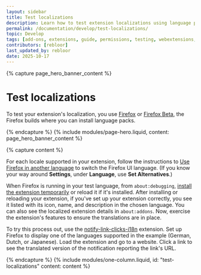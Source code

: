 ```yaml
---
layout: sidebar
title: Test localizations
description: Learn how to test extension localizations using language packs in Firefox or Firefox Beta to ensure everything displays correctly in the Firefox and extension UI.
permalink: /documentation/develop/test-localizations/
topic: Develop
tags: [add-ons, extensions, guide, permissions, testing, webextensions, localization]
contributors: [rebloor]
last_updated_by: rebloor
date: 2025-10-17
---
```


<!-- Page Hero Banner -->

{% capture page_hero_banner_content %}

# Test localizations

To test your extension's localization, you use [Firefox](https://www.firefox.com/en-US/) or [Firefox Beta](https://www.firefox.com/en-US/channel/desktop/), the Firefox builds where you can install language packs.

{% endcapture %}
{% include modules/page-hero.liquid,
    content: page_hero_banner_content
%}

<!-- Content with Table of Contents Module -->

{% capture content %}

For each locale supported in your extension, follow the instructions to [Use Firefox in another language](https://support.mozilla.org/en-US/kb/use-firefox-another-language) to switch the Firefox UI language. (If you know your way around **Settings**, under **Language**, use **Set Alternatives**.)

When Firefox is running in your test language, from `about:debugging`, [install the extension temporarily](/documentation/develop/temporary-installation-in-firefox/) or reload it if it's installed. After installing or reloading your extension, if you've set up your extension correctly, you see it listed with its icon, name, and description in the chosen language. You can also see the localized extension details in `about:addons`. Now, exercise the extension's features to ensure the translations are in place.

To try this process out, use the [notify-link-clicks-i18n](https://github.com/mdn/webextensions-examples/tree/main/notify-link-clicks-i18n) extension. Set up Firefox to display one of the languages supported in the example (German, Dutch, or Japanese). Load the extension and go to a website. Click a link to see the translated version of the notification reporting the link's URL.

{% endcapture %}
{% include modules/one-column.liquid,
  id: "test-localizations"
  content: content
%}

<!-- END: Single Column Body Module -->
